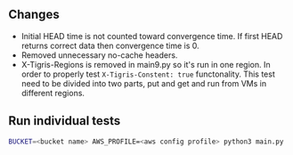## Changes

* Initial HEAD time is not counted toward convergence time.
  If first HEAD returns correct data then convergence time is 0.
* Removed unnecessary no-cache headers.
* X-Tigris-Regions is removed in main9.py so it's run in one region.
  In order to properly test `X-Tigris-Constent: true` functonality.
  This test need to be divided into two parts, put and get and run
  from VMs in different regions.

## Run individual tests

```bash
BUCKET=<bucket name> AWS_PROFILE=<aws config profile> python3 main.py
```
